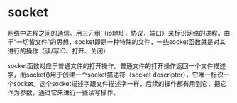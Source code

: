 # socket

网络中进程之间的通信。用三元组（ip地址，协议，端口）来标识网络的进程。由于“一切皆文件”的思想，socket即是一种特殊的文件，一些socket函数就是对其进行的操作（读/写IO、打开、关闭）

socket函数对应于普通文件的打开操作。普通文件的打开操作返回一个文件描述字，而socket()用于创建一个socket描述符（socket descriptor），它唯一标识一个socket。这个socket描述字跟文件描述字一样，后续的操作都有用到它，把它作为参数，通过它来进行一些读写操作。


